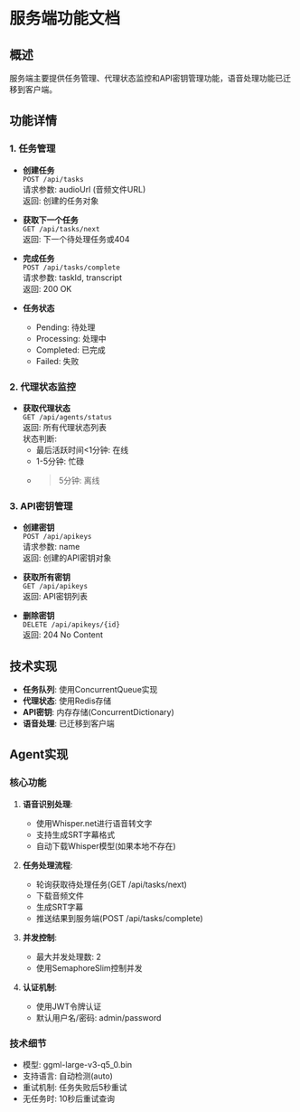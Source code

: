 # 服务端功能文档

## 概述
服务端主要提供任务管理、代理状态监控和API密钥管理功能，语音处理功能已迁移到客户端。

## 功能详情

### 1. 任务管理
- **创建任务**  
  `POST /api/tasks`  
  请求参数: audioUrl (音频文件URL)  
  返回: 创建的任务对象

- **获取下一个任务**  
  `GET /api/tasks/next`  
  返回: 下一个待处理任务或404

- **完成任务**  
  `POST /api/tasks/complete`  
  请求参数: taskId, transcript  
  返回: 200 OK

- **任务状态**  
  - Pending: 待处理
  - Processing: 处理中
  - Completed: 已完成
  - Failed: 失败

### 2. 代理状态监控
- **获取代理状态**  
  `GET /api/agents/status`  
  返回: 所有代理状态列表  
  状态判断:
  - 最后活跃时间<1分钟: 在线
  - 1-5分钟: 忙碌
  - >5分钟: 离线

### 3. API密钥管理
- **创建密钥**  
  `POST /api/apikeys`  
  请求参数: name  
  返回: 创建的API密钥对象

- **获取所有密钥**  
  `GET /api/apikeys`  
  返回: API密钥列表

- **删除密钥**  
  `DELETE /api/apikeys/{id}`  
  返回: 204 No Content

## 技术实现
- **任务队列**: 使用ConcurrentQueue实现
- **代理状态**: 使用Redis存储
- **API密钥**: 内存存储(ConcurrentDictionary)
- **语音处理**: 已迁移到客户端

## Agent实现

### 核心功能
1. **语音识别处理**:
   - 使用Whisper.net进行语音转文字
   - 支持生成SRT字幕格式
   - 自动下载Whisper模型(如果本地不存在)

2. **任务处理流程**:
   - 轮询获取待处理任务(GET /api/tasks/next)
   - 下载音频文件
   - 生成SRT字幕
   - 推送结果到服务端(POST /api/tasks/complete)

3. **并发控制**:
   - 最大并发处理数: 2
   - 使用SemaphoreSlim控制并发

4. **认证机制**:
   - 使用JWT令牌认证
   - 默认用户名/密码: admin/password

### 技术细节
- 模型: ggml-large-v3-q5_0.bin
- 支持语言: 自动检测(auto)
- 重试机制: 任务失败后5秒重试
- 无任务时: 10秒后重试查询

